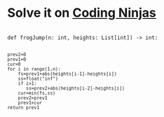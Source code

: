 <h1>Solve it on <a href="https://www.naukri.com/code360/problems/frog-jump_3621012?utm_source=striver&utm_medium=website&utm_campaign=a_zcoursetuf&leftPanelTabValue=SUBMISSION">Coding Ninjas</a></h1>
<code>
def frogJump(n: int, heights: List[int]) -> int:

    prev2=0
    prev1=0
    cur=0
    for i in range(1,n):
        fs=prev1+abs(heights[i-1]-heights[i])
        ss=float("inf")
        if i>1:
           ss=prev2+abs(heights[i-2]-heights[i])
        cur=min(fs,ss)
        prev2=prev1
        prev1=cur
    return prev1
</code>
